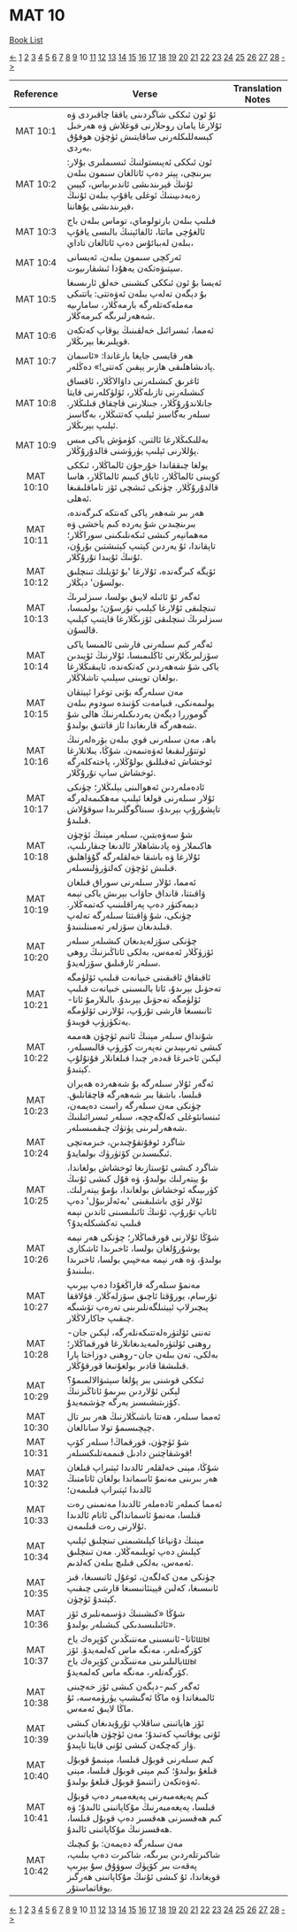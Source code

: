 # MAT 10
[Book List](../README.md)

[<-](./chapter_9.md) [1](./chapter_1.md) [2](./chapter_2.md) [3](./chapter_3.md) [4](./chapter_4.md) [5](./chapter_5.md) [6](./chapter_6.md) [7](./chapter_7.md) [8](./chapter_8.md) [9](./chapter_9.md) 10 [11](./chapter_11.md) [12](./chapter_12.md) [13](./chapter_13.md) [14](./chapter_14.md) [15](./chapter_15.md) [16](./chapter_16.md) [17](./chapter_17.md) [18](./chapter_18.md) [19](./chapter_19.md) [20](./chapter_20.md) [21](./chapter_21.md) [22](./chapter_22.md) [23](./chapter_23.md) [24](./chapter_24.md) [25](./chapter_25.md) [26](./chapter_26.md) [27](./chapter_27.md) [28](./chapter_28.md) [->](./chapter_11.md)

| Reference | Verse | Translation Notes |
|:---------:|-------|-------------------|
|MAT 10:1|ئۇ ئون ئىككى شاگردىنى ياققا چاقىردى ۋە ئۇلارغا يامان روحلارنى قوغلاش ۋە ھەرخىل كېسەللىكلەرنى ساقايتىش ئۈچۈن ھوقۇق بەردى.||
|MAT 10:2|ئون ئىككى ئەپىستولنىڭ ئىسىملىرى بۇلار: بىرىنچى، پېتر دەپ ئاتالغان سىمون بىلەن ئۇنىڭ قېرىندىشى ئاندىرىياس، كېيىن زەبەدىيىنىڭ ئوغلى ياقۇپ بىلەن ئۇنىڭ قېرىندىشى يۇھاننا،||
|MAT 10:3|فىلىپ بىلەن بارتولوماي، توماس بىلەن باج ئالغۇچى ماتتا، ئالفائېنىڭ بالىسى ياقۇپ بىلەن لەببائۇس دەپ ئاتالغان تاداي،||
|MAT 10:4|ئەركچى سىمون بىلەن، ئەيسانى سېتىۋەتكەن يەھۇدا ئىشقارىيوت.||
|MAT 10:5|ئەيسا بۇ ئون ئىككى كىشىنى خەلق ئارىسىغا بۇ دېگەن تەلەپ بىلەن ئەۋەتتى: ياتتىكى مەملەكەتلەرگە بارمەڭلار، سامارىيە شەھەرلىرىگە كىرمەڭلار.||
|MAT 10:6|ئەمما، ئىسرائىل خەلقىنىڭ يوقاپ كەتكەن قويلىرىغا بېرىڭلار.||
|MAT 10:7|ھەر قايسى جايغا بارغاندا: «ئاسمان پادىشاھلىقى ھازىر يېقىن كەتتى!» دەڭلەر.||
|MAT 10:8|ئاغرىق كىشىلەرنى داۋالاڭلار، ئاقساق كىشىلەرنى تازىلەڭلار، ئۆلۈكلەرنى قايتا جانلاندۇرۇڭلار، جىنلارنى قاچقاق قىلىڭلار. سىلەر بەگاسىز ئېلىپ كەتتىڭلار، بەگاسىز ئېلىپ بېرىڭلار.||
|MAT 10:9|بەللىكىڭلارغا ئالتىن، كۈمۈش ياكى مىس پۇللارنى ئېلىپ يۈرۈشنى قالدۇرۇڭلار.||
|MAT 10:10|يولغا چىققاندا خۇرجۇن ئالماڭلار، ئىككى كويىنى ئالماڭلار، ئاياق كىيىم ئالماڭلار، ھاسا قالدۇرۇڭلار. چۈنكى ئىشچى ئۆز تاماقلىقىغا ئەھلى.||
|MAT 10:11|ھەر بىر شەھەر ياكى كەنتكە كىرگەندە، بىرىنچىدىن شۇ يەردە كىم ياخشى ۋە مەھمانپەر كىشى ئىكەنلىكىنى سوراڭلار؛ تاپقاندا، ئۇ يەردىن كېتىپ كېتىشتىن بۇرۇن، ئۇنىڭ ئۇيىدا تۇرۇڭلار.||
|MAT 10:12|ئۆيگە كىرگەندە، ئۇلارغا 'بۇ ئۆيلىك تىنچلىق بولسۇن' دېڭلار.||
|MAT 10:13|ئەگەر ئۇ ئائىلە لايىق بولسا، سىزلىرىڭ تىنچلىقى ئۇلارغا كېلىپ تۇرسۇن؛ بولمىسا، سىزلىرىڭ تىنچلىقى ئۆزىڭلارغا قايتىپ كېلىپ قالسۇن.||
|MAT 10:14|ئەگەر كىم سىلەرنى قارشى ئالمىسا ياكى سۆزلىرىڭلارنى ئاڭلىمىسا، ئۇلارنىڭ ئۆيىدىن ياكى شۇ شەھەردىن كەتكەندە، ئايىقىڭلارغا بولغان توپىنى سېلىپ تاشلاڭلار.||
|MAT 10:15|مەن سىلەرگە بۇنى توغرا ئېيتقان بولىمەنكى، قىيامەت كۈنىدە سودوم بىلەن گوموررا دېگەن يەردىكىلەرنىڭ ھالى شۇ شەھەرگە قارىغاندا ئاز قاتتىق بولىدۇ.||
|MAT 10:16|باھ، مەن سىلەرنى قوي بىلەن بۆرەلەرنىڭ ئوتتۇرلىقىغا ئەۋەتىمەن. شۇڭا، يىلانلارغا ئوخشاش ئەقىللىق بولۇڭلار، پاختەكلەرگە ئوخشاش ساپ تۇرۇڭلار.||
|MAT 10:17|ئادەملەردىن ئەھوالىنى بېلىڭلار؛ چۈنكى ئۇلار سىلەرنى قولغا ئېلىپ مەھكىمەلەرگە تاپشۇرۇپ بېرىدۇ، سىناگوگلىرىدا سوقۇلاش قىلىدۇ.||
|MAT 10:18|شۇ سەۋەبتىن، سىلەر مېنىڭ ئۈچۈن ھاكىملار ۋە پادىشاھلار ئالدىغا چىقارىلىپ، ئۇلارغا ۋە باشقا خەلقلەرگە گۇۋاھلىق قىلىش ئۈچۈن كەلتۈرۈلىسىلەر.||
|MAT 10:19|ئەمما، ئۇلار سىلەرنى سوراق قىلغان ۋاقىتتا، قانداق جاۋاب بېرىش ياكى نېمە دېمەكتۈر دەپ پەراقلىنىپ كەتمەڭلار. چۈنكى، شۇ ۋاقىتتا سىلەرگە تەلەپ قىلىدىغان سۆزلەر تەمىنلىنىدۇ.||
|MAT 10:20|چۈنكى سۆزلەيدىغان كىشىلەر سىلەر ئۆزۈڭلار ئەمەس، بەلكى ئاتاڭىزنىڭ روھى سىلەر ئارقىلىق سۆزلەيدۇ.||
|MAT 10:21|ئاقىقاق ئاقىقىنى خىيانەت قىلىپ ئۆلۈمگە تەحۋىل بېرىدۇ، ئاتا بالىسىنى خىيانەت قىلىپ ئۆلۈمگە تەحۋىل بېرىدۇ. بالىلارمۇ ئاتا-ئانىسىغا قارشى تۇرۇپ، ئۇلارنى ئۆلۈمگە يەتكۈزۈپ قويىدۇ.||
|MAT 10:22|شۇنداق سىلەر مېنىڭ ئاتىم ئۈچۈن ھەممە كىشى تەرىپىدىن نەپەرت كۆرۈپ قالىسىلەر، لېكىن ئاخىرغا قەدەر چىدا قىلغانلار قۇتۇلۇپ كېتىدۇ.||
|MAT 10:23|ئەگەر ئۇلار سىلەرگە بۇ شەھەردە ھەيران قىلسا، باشقا بىر شەھەرگە قاچقانلىق. چۈنكى مەن سىلەرگە راست دەيمەن، ئىنسانئوغلى كەلگەچچە، سىلەر ئىسرائىلنىڭ شەھەرلىرىنى پۈتۈك چىقمىسىلەر.||
|MAT 10:24|شاگرد ئوقۇتقۇچىدىن، خىزمەتچى ئىگىسىدىن كۆتۈرۈك بولمايدۇ.||
|MAT 10:25|شاگرد كىشى ئۇستازىغا ئوخشاش بولغاندا، بۇ يېتەرلىك بولىدۇ، ۋە قۇل كىشى ئۇنىڭ كۈرىيىگە ئوخشاش بولغاندا، بۇمۇ يېتەرلىك. ئۇلار ئۆي باشلىقىنى 'بەئەلزىبۇل' دەپ ئاتاپ تۇرۇپ، ئۇنىڭ ئائىلىسىنى ئاندىن نېمە قىلىپ تەكشىكلەيدۇ؟||
|MAT 10:26|شۇڭا ئۇلارنى قورقماڭلار؛ چۈنكى ھەر نېمە يوشۇرۇلغان بولسا، ئاخىرىدا ئاشكارى بولىدۇ، ۋە ھەر نېمە مەخپىي بولسا، ئاخىرىدا بىلىنىدۇ.||
|MAT 10:27|مەنمۇ سىلەرگە قاراڭغۇدا دەپ بېرىپ تۇرسام، يورۇقتا ئاچىق سۆزلەڭلار. قۇلاققا پىچىرلاپ ئېيتىلگەنلىرىنى تەرەپ تۆشىگە چىقىپ جاكارلاڭلار.||
|MAT 10:28|تەننى ئۆلتۈرەلەتتىكەنلەرگە، لېكىن جان-روھنى ئۆلتۈرەلمەيدىغانلارغا قورقماڭلار؛ بەلكى، تەن بىلەن جان-روھنى دوزاختا پارا قىلىشقا قادىر بولغۇنىغا قورقۇڭلار.||
|MAT 10:29|ئىككى قوشنى بىر پۇلغا سېتىۋالالمىمۇ؟ لېكىن ئۇلاردىن بىرىمۇ ئاتاڭىزنىڭ كۆزىتىشىسىز يەرگە چۈشمەيدۇ.||
|MAT 10:30|ئەمما سىلەر، ھەتتا باشىڭلارنىڭ ھەر بىر تال چېچىسىمۇ تولا سانالغان.||
|MAT 10:31|شۇ ئۈچۈن، قورقماڭ! سىلەر كۆپ قوشقاچتىن دادىل قىممەتلىكسىلەر!||
|MAT 10:32|شۇڭا، مېنى خەلقلەر ئالدىدا ئېتىراپ قىلغان ھەر بىرىنى مەنمۇ ئاسماندا بولغان ئاتامنىڭ ئالدىدا ئېتىراپ قىلىمەن؛||
|MAT 10:33|ئەمما كىملەر ئادەملەر ئالدىدا مەنمىنى رەت قىلسا، مەنمۇ ئاسمانداگى ئاتام ئالدىدا ئۇلارنى رەت قىلىمەن.||
|MAT 10:34|مېنىڭ دۇنياغا كېلىشىمنى تىنچلىق ئېلىپ كېلىش دەپ ئويلىمەڭلار. مەن تىنچلىق ئەمەس، بەلكى قىلىچ بىلەن كەلدىم.||
|MAT 10:35|چۈنكى مەن كەلگەن، ئوغۇل ئاتىسىغا، قىز ئانىسىغا، كەلىن قېينئانىسىغا قارشى چىقىپ كېتىدۇ ئۈچۈن.||
|MAT 10:36|شۇڭا «كىشىنىڭ دۈسمەنلىرى ئۆز ئائىلىسىدىكى كىشىلەر بولىدۇ».||
|MAT 10:37|ئاتا-ئانىسىنى مەننىڭدىن كۆپرەك ياخшы كۆرگەنلەر، مەنگە ماس كەلمەيدۇ. ئۆز بالىلىرىنى مەننىڭدىن كۆپرەك ياخшы كۆرگەنلەر، مەنگە ماس كەلمەيدۇ.||
|MAT 10:38|ئەگەر كىم-دېگەن كىشى ئۆز خەچىنى ئالمىغاندا ۋە ماڭا ئەگىشىپ يۈرۈمەسە، ئۇ ماڭا لايىق ئەمەس.||
|MAT 10:39|ئۆز ھاياتىنى ساقلاپ تۇرۇيدىغان كىشى ئۇنى يوقاتىپ كەتىدۇ؛ مەن ئۈچۈن ھاياتىدىن ۋاز كەچكەن كىشى ئۇنى قايتا تاپىدۇ.||
|MAT 10:40|كىم سىلەرنى قوبۇل قىلسا، مېنىمۇ قوبۇل قىلغۇ بولىدۇ؛ كىم مېنى قوبۇل قىلسا، مېنى ئەۋەتكەن زاتنىمۇ قوبۇل قىلغۇ بولىدۇ.||
|MAT 10:41|كىم پەيغەمبەرنى پەيغەمبەر دەپ قوبۇل قىلسا، پەيغەمبەرنىڭ مۇكاپاتىنى ئالىدۇ؛ ۋە كىم ھەقسىزنى ھەقسىز دەپ قوبۇل قىلسا، ھەقسىزنىڭ مۇكاپاتىنى ئالىدۇ.||
|MAT 10:42|مەن سىلەرگە دەيمەن: بۇ كىچىك شاكىرتلەردىن بىرىگە، شاكىرت دەپ بىلىپ، پەقەت بىر كۆپۈك سوۋۇق سۇ بېرىپ قويغاندا، ئۇ كىشى ئۇنىڭ مۇكاپاتىنى ھەرگىز يوقاتماستۇر.||


[<-](./chapter_9.md) [1](./chapter_1.md) [2](./chapter_2.md) [3](./chapter_3.md) [4](./chapter_4.md) [5](./chapter_5.md) [6](./chapter_6.md) [7](./chapter_7.md) [8](./chapter_8.md) [9](./chapter_9.md) 10 [11](./chapter_11.md) [12](./chapter_12.md) [13](./chapter_13.md) [14](./chapter_14.md) [15](./chapter_15.md) [16](./chapter_16.md) [17](./chapter_17.md) [18](./chapter_18.md) [19](./chapter_19.md) [20](./chapter_20.md) [21](./chapter_21.md) [22](./chapter_22.md) [23](./chapter_23.md) [24](./chapter_24.md) [25](./chapter_25.md) [26](./chapter_26.md) [27](./chapter_27.md) [28](./chapter_28.md) [->](./chapter_11.md)
